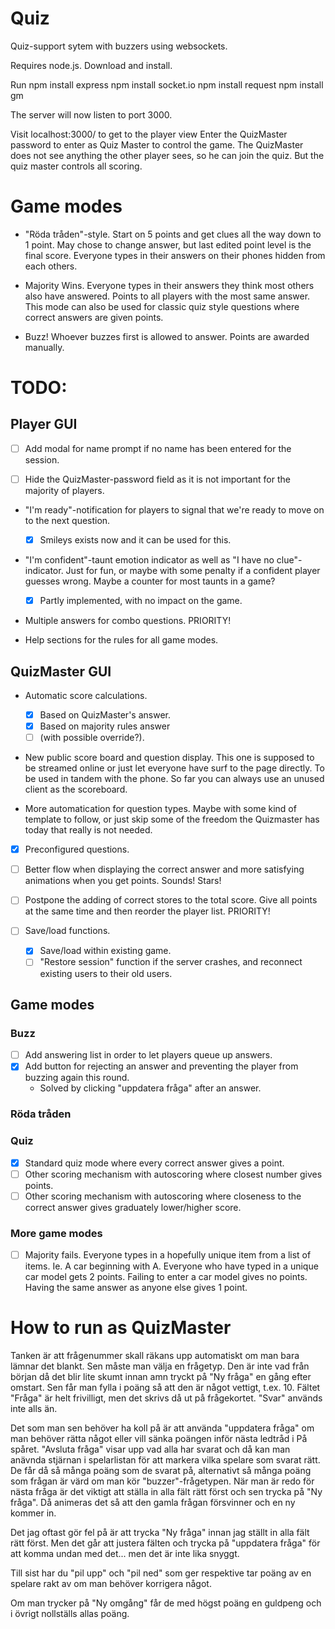 # Quiz
Quiz-support sytem with buzzers using websockets.

Requires node.js. Download and install.

Run
npm install express
npm install socket.io
npm install request
npm install gm

The server will now listen to port 3000.

Visit localhost:3000/ to get to the player view
Enter the QuizMaster password to enter as Quiz Master to control the game.
The QuizMaster does not see anything the other player sees, so he can join the
quiz. But the quiz master controls all scoring.

# Game modes
* "Röda tråden"-style. Start on 5 points and get clues all the way down to 1 point.
   May chose to change answer, but last edited point level is the final score.
   Everyone types in their answers on their phones hidden from each others.

* Majority Wins. Everyone types in their answers they think most others also have
  answered. Points to all players with the most same answer. This mode can also be
  used for classic quiz style questions where correct answers are given points.

* Buzz! Whoever buzzes first is allowed to answer. Points are awarded manually.

# TODO:

## Player GUI
* [ ] Add modal for name prompt if no name has been entered for the session.

* [ ] Hide the QuizMaster-password field as it is not important for the majority of players.

* "I'm ready"-notification for players to signal that we're ready to move on to the next question.
  - [x] Smileys exists now and it can be used for this.

* "I'm confident"-taunt emotion indicator as well as "I have no clue"-indicator. Just for fun, or maybe with some penalty if a confident player guesses wrong. Maybe a counter for most taunts in a game? 
  - [x] Partly implemented, with no impact on the game.

* Multiple answers for combo questions. PRIORITY!

* Help sections for the rules for all game modes.

## QuizMaster GUI
* Automatic score calculations.
  - [x] Based on QuizMaster's answer.
  - [x] Based on majority rules answer 
  - [ ] (with possible override?).

* New public score board and question display.
  This one is supposed to be streamed online or just let everyone have surf to the page
  directly. To be used in tandem with the phone. So far you can always use an
  unused client as the scoreboard.

* More automatication for question types. Maybe with some kind of template to follow, or just skip 
some of the freedom the Quizmaster has today that really is not needed. 

* [x] Preconfigured questions.

* [ ] Better flow when displaying the correct answer and more satisfying animations when you get points. Sounds! Stars!

* [ ] Postpone the adding of correct stores to the total score. Give all points at the same time and then reorder the player list. PRIORITY!

* [ ] Save/load functions. 
  - [x] Save/load within existing game.
  - [ ] "Restore session" function if the server crashes, and reconnect existing users to their old users.

## Game modes
### Buzz
* [ ] Add answering list in order to let players queue up answers.
* [x] Add button for rejecting an answer and preventing the player from buzzing again this round.
  - Solved by clicking "uppdatera fråga" after an answer. 

### Röda tråden

### Quiz
  - [x] Standard quiz mode where every correct answer gives a point.
  - [ ] Other scoring mechanism with autoscoring where closest number gives points.
  - [ ] Other scoring mechanism with autoscoring where closeness to the correct answer gives graduately lower/higher score. 

### More game modes
  - [ ] Majority fails. Everyone types in a hopefully unique item from a list of items.
  Ie. A car beginning with A. Everyone who have typed in a unique car model gets 2 points.
  Failing to enter a car model gives no points. Having the same answer as anyone else gives
  1 point.
  
# How to run as QuizMaster
Tanken är att frågenummer skall räkans upp automatiskt om man bara lämnar det blankt. Sen måste man välja en frågetyp. Den är inte vad från början då det blir lite skumt innan amn tryckt på "Ny fråga" en gång efter omstart. Sen får man fylla i poäng så att den är något vettigt, t.ex. 10. Fältet "Fråga" är helt frivilligt, men det skrivs då ut på frågekortet. "Svar" används inte alls än. 
 
Det som man sen behöver ha koll på är att använda "uppdatera fråga" om man behöver rätta något eller vill sänka poängen inför nästa ledtråd i På spåret. "Avsluta fråga" visar upp vad alla har svarat och då kan man anävnda stjärnan i spelarlistan för att markera vilka spelare som svarat rätt. De får då så många poäng som de svarat på, alternativt så många poäng som frågan är värd om man kör "buzzer"-frågetypen. När man är redo för nästa fråga är det viktigt att ställa in alla fält rätt först och sen trycka på "Ny fråga". Då animeras det så att den gamla frågan försvinner och en ny kommer in. 

Det jag oftast gör fel på är att trycka "Ny fråga" innan jag ställt in alla fält rätt först. Men det går att justera fälten och trycka på "uppdatera fråga" för att komma undan med det... men det är inte lika snyggt.

Till sist har du "pil upp" och "pil ned" som ger respektive tar poäng av en spelare rakt av om man behöver korrigera något.

Om man trycker på "Ny omgång" får de med högst poäng en guldpeng och i övrigt nollställs allas poäng. 
